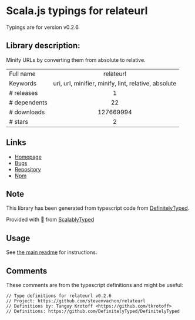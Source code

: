 
# Scala.js typings for relateurl

Typings are for version v0.2.6

## Library description:
Minify URLs by converting them from absolute to relative.

|                    |                 |
| ------------------ | :-------------: |
| Full name          | relateurl |
| Keywords           | uri, url, minifier, minify, lint, relative, absolute |
| # releases         | 1 |
| # dependents       | 22 |
| # downloads        | 127669994 |
| # stars            | 2 |

## Links
- [Homepage](https://github.com/stevenvachon/relateurl)
- [Bugs](https://github.com/stevenvachon/relateurl/issues)
- [Repository](https://github.com/stevenvachon/relateurl)
- [Npm](https://www.npmjs.com/package/relateurl)
    


## Note
This library has been generated from typescript code from [DefinitelyTyped](https://definitelytyped.org).

Provided with :purple_heart: from [ScalablyTyped](https://github.com/oyvindberg/ScalablyTyped)

## Usage
See [the main readme](../../readme.md) for instructions.

## Comments

These comments are from the typescript definitions and might be useful:
```
// Type definitions for relateurl v0.2.6
// Project: https://github.com/stevenvachon/relateurl
// Definitions by: Tanguy Krotoff <https://github.com/tkrotoff>
// Definitions: https://github.com/DefinitelyTyped/DefinitelyTyped

```

